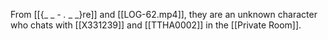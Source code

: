 
From [[{_ _ _-_ _._ _ _}re]] and [[LOG-62.mp4]], they are an unknown character who chats with [[X331239]] and [[TTHA0002]] in the [[Private Room]].